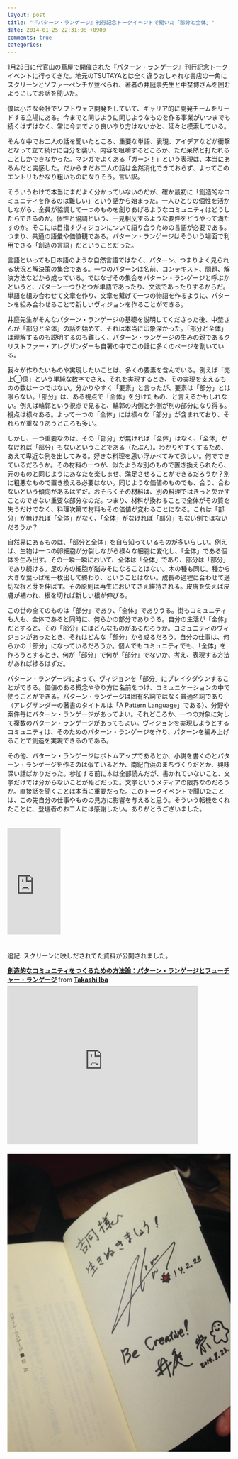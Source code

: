 ```yaml
---
layout: post
title: "『パターン・ランゲージ』刊行記念トークイベントで聞いた「部分と全体」"
date: 2014-01-25 22:31:08 +0900
comments: true
categories: 
---
```



1月23日に代官山の蔦屋で開催された『パターン・ランゲージ』刊行記念トークイベントに行ってきた。地元のTSUTAYAとは全く違うおしゃれな書店の一角にスクリーンとソファーベンチが並べられ、著者の井庭崇先生と中埜博さんを囲むようにしてお話を聞いた。

僕は小さな会社でソフトウェア開発をしていて、キャリア的に開発チームをリードする立場にある。今までと同じように同じようなものを作る事業がいつまでも続くはずはなく、常に今までより良いやり方はないかと、延々と模索している。

そんな中でお二人の話を聞いたところ、重要な単語、表現、アイデアなどが衝撃となって立て続けに自分を襲い、内容を咀嚼するどころか、ただ呆然と打たれることしかできなかった。マンガでよくある「ガーン！」という表現は、本当にあるんだと実感した。だからまだお二人の話は全然消化できておらず、よってこのエントリもかなり粗いものになりそう。言い訳。

そういうわけで本当にまだよく分かっていないのだが、確か最初に「創造的なコミュニティを作るのは難しい」という話から始まった。一人ひとりの個性を活かしながら、全員が協調して一つのものを創りあげるようなコミュニティはどうしたらできるのか。個性と協調という、一見相反するような要件をどうやって満たすのか。そこには目指すヴィジョンについて語り合うための言語が必要である。つまり、共通の語彙や価値観である。パターン・ランゲージはそういう場面で利用できる「創造の言語」だということだった。

言語といっても日本語のような自然言語ではなく、パターン、つまりよく見られる状況と解決策の集合である。一つのパターンは名前、コンテキスト、問題、解決方法などから成っている。ではなぜその集合をパターン・ランゲージと呼ぶかというと、パターン一つひとつが単語であったり、文法であったりするからだ。単語を組み合わせて文章を作り、文章を繋げて一つの物語を作るように、パターンを組み合わせることで新しいヴィジョンを作ることができる。

井庭先生がそんなパターン・ランゲージの基礎を説明してくださった後、中埜さんが「部分と全体」の話を始めて、それは本当に印象深かった。「部分と全体」は理解するのも説明するのも難しく、パターン・ランゲージの生みの親であるクリストファー・アレグザンダーも自署の中でこの話に多くのページを割いている。

我々が作りたいものや実現したいことは、多くの要素を含んでいる。例えば「売上◯億」という単純な数字でさえ、それを実現するとき、その実現を支えるものの数は一つではない。分かりやすく「要素」と言ったが、要素は「部分」とは限らない。「部分」は、ある視点で「全体」を分けたもの、と言えるかもしれない。例えば輪郭という視点で見ると、輪郭の内側と外側が別の部分になり得る。視点は様々ある。よって一つの「全体」には様々な「部分」が含まれており、それらが重なりあうところも多い。

しかし、一つ重要なのは、その「部分」が無ければ「全体」はなく、「全体」がなければ「部分」もないということである（たぶん）。わかりやすくするため、あえて卑近な例を出してみる。好きな料理を思い浮かべてみて欲しい。何でできているだろうか。その材料の一つが、似たような別のもので置き換えられたら、元のものと同じようにあなたを楽しませ、満足させることができるだろうか？別に粗悪なもので置き換える必要はない。同じような価値のものでも、合う、合わないという傾向があるはずだ。おそらくその材料は、別の料理ではきっと欠かすことのできない重要な部分なのだ。つまり、材料が換わることで全体がその質を失うだけでなく、料理次第で材料もその価値が変わることになる。これは「部分」が無ければ「全体」がなく、「全体」がなければ「部分」もない例ではないだろうか？

自然界にあるものは、「部分と全体」を自ら知っているものが多いらしい。例えば、生物は一つの卵細胞が分裂しながら様々な細胞に変化し、「全体」である個体を生み出す。その一瞬一瞬において、全体は「全体」であり、部分は「部分」であり続ける。足の方の細胞が脳みそになることはない。木の種も同じ。種から大きな葉っぱを一枚出して終わり、ということはない。成長の過程に合わせて適切な根と芽を伸ばす。その原則は再生においてさえ維持される。皮膚を失えば皮膚が補われ、根を切れば新しい根が伸びる。
 
この世の全てのものは「部分」であり、「全体」でありうる。街もコミュニティも人も、全体であると同時に、何らかの部分でありうる。自分の生活が「全体」だとすると、その「部分」にはどんなものがあるだろうか。コミュニティのヴィジョンがあったとき、それはどんな「部分」から成るだろう。自分の仕事は、何らかの「部分」になっているだろうか。個人でもコミュニティでも、「全体」を作ろうとするとき、何が「部分」で何が「部分」でないか、考え、表現する方法があれば捗るはずだ。

パターン・ランゲージによって、ヴィジョンを「部分」にブレイクダウンすることができる。価値のある概念ややり方に名前をつけ、コミュニケーションの中で使うことができる。パターン・ランゲージは固有名詞ではなく普通名詞であり（アレグザンダーの著書のタイトルは「A Pattern Language」である）、分野や案件毎にパターン・ランゲージがあってよい。それどころか、一つの対象に対して複数のパターン・ランゲージがあってもよい。ヴィジョンを実現しようとするコミュニティは、そのためのパターン・ランゲージを作り、パターンを編み上げることで創造を実現できるのである。

その他、パターン・ランゲージはボトムアップであるとか、小説を書くのとパターン・ランゲージを作るのは似ているとか、南紀白浜のまちづくりだとか、興味深い話ばかりだった。参加する前に本は全部読んだが、書かれていないこと、文字だけでは分からないことが殆どだった。文字というメディアの限界なのだろうか。直接話を聞くことは本当に重要だった。このトークイベントで聞いたことは、この先自分の仕事やものの見方に影響を与えると思う。そういう転機をくれたことに、登壇者のお二人には感謝したい。ありがとうございました。

<iframe src="http://rcm-fe.amazon-adsystem.com/e/cm?lt1=_blank&bc1=000000&IS2=1&nou=1&bg1=FFFFFF&fc1=000000&lc1=0000FF&t=hirokunplu-22&o=9&p=8&l=as1&m=amazon&f=ifr&ref=qf_sp_asin_til&asins=4766419871" style="width:120px;height:240px;margin:20px 0;" scrolling="no" marginwidth="0" marginheight="0" frameborder="0"></iframe>

追記: スクリーンに映しだされてた資料が公開されました。

<div style="margin-bottom:5px"> <strong> <a href="https://www.slideshare.net/takashiiba/ss-30699901" title="創造的なコミュニティをつくるための方法論：パターン・ランゲージとフューチャー・ランゲージ" target="_blank">創造的なコミュニティをつくるための方法論：パターン・ランゲージとフューチャー・ランゲージ</a> </strong> from <strong><a href="http://www.slideshare.net/takashiiba" target="_blank">Takashi Iba</a></strong> </div>
<iframe src="http://www.slideshare.net/slideshow/embed_code/30699901" width="427" height="356" frameborder="0" marginwidth="0" marginheight="0" scrolling="no" style="border:1px solid #CCC; border-width:1px 1px 0; margin-bottom:5px; max-width: 100%;" allowfullscreen> </iframe>

![中埜博さんと井庭崇先生のサイン](/images/2014-01-23-autograph.jpg)
